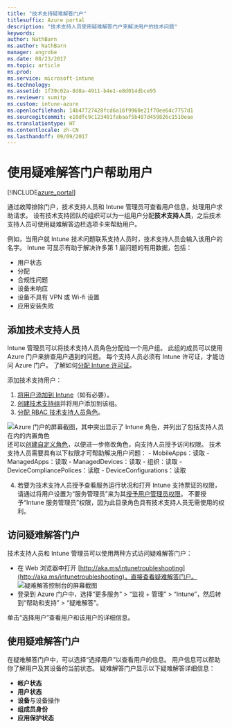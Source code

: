 ```yaml
---
title: "技术支持疑难解答门户"
titlesuffix: Azure portal
description: "技术支持人员使用疑难解答门户来解决用户的技术问题"
keywords: 
author: NathBarn
ms.author: NathBarn
manager: angrobe
ms.date: 08/23/2017
ms.topic: article
ms.prod: 
ms.service: microsoft-intune
ms.technology: 
ms.assetid: 1f39c02a-8d8a-4911-b4e1-e8d014dbce95
ms.reviewer: sumitp
ms.custom: intune-azure
ms.openlocfilehash: 14b47727428fcd6a16f9960e21f70ee64c7757d1
ms.sourcegitcommit: e10dfc9c123401fabaaf5b487d459826c1510eae
ms.translationtype: HT
ms.contentlocale: zh-CN
ms.lasthandoff: 09/09/2017
---
```

# <a name="use-the-troubleshooting-portal-to-help-users"></a>使用疑难解答门户帮助用户

[!INCLUDE[azure_portal](./includes/azure_portal.md)]

通过故障排除门户，技术支持人员和 Intune 管理员可查看用户信息，处理用户求助请求。 设有技术支持团队的组织可以为一组用户分配**技术支持人员**，之后技术支持人员可使用疑难解答边栏选项卡来帮助用户。

例如，当用户就 Intune 技术问题联系支持人员时，技术支持人员会输入该用户的名字。 Intune 可显示有助于解决许多第 1 层问题的有用数据，包括：
- 用户状态
- 分配
- 合规性问题
- 设备未响应
-   设备不具有 VPN 或 Wi-fi 设置
-   应用安装失败

## <a name="add-help-desk-operators"></a>添加技术支持人员
Intune 管理员可以将技术支持人员角色分配给一个用户组。 此组的成员可以使用 Azure 门户来排查用户遇到的问题。 每个支持人员必须有 Intune 许可证，才能访问 Azure 门户。 了解如何[分配 Intune 许可证](licenses-assign.md)。

添加技术支持用户：
1. [将用户添加到 Intune](users-add.md)（如有必要）。
2. [创建技术支持组](groups-add.md)并将用户添加到该组。
3. [分配 RBAC 技术支持人员角色](role-based-access-control.md#built-in-roles)。

  ![Azure 门户的屏幕截图，其中突出显示了 Intune 角色，并列出了包括支持人员在内的内置角色](./media/help-desk-user-add.png) 还可以[创建自定义角色](role-based-access-control.md#custom-roles)，以便进一步修改角色，向支持人员授予访问权限。  技术支持人员需要具有以下权限才可帮助解决用户问题：
    - MobileApps：读取
    - ManagedApps：读取
    - ManagedDevices：读取
    - 组织：读取
    - DeviceCompliancePolices：读取
    - DeviceConfigurations：读取

4. 若要为技术支持人员授予查看服务运行状况和打开 Intune 支持票证的权限，请通过将用户设置为“服务管理员”来为其[授予用户管理员权限](https://docs.microsoft.com/azure/active-directory/active-directory-users-assign-role-azure-portal)。 不要授予“Intune 服务管理员”权限，因为此目录角色具有技术支持人员无需使用的权利。

## <a name="access-the-troubleshooting-portal"></a>访问疑难解答门户

技术支持人员和 Intune 管理员可以使用两种方式访问疑难解答门户：
- 在 Web 浏览器中打开 [http://aka.ms/intunetroubleshooting](http://aka.ms/intunetroubleshooting)，直接查看疑难解答门户。
  ![疑难解答控制台的屏幕截图](./media/help-desk-console.png)
- 登录到 Azure 门户中，选择“更多服务” > “监视 + 管理” > “Intune”，然后转到“帮助和支持” > “疑难解答”。

单击“选择用户”查看用户和该用户的详细信息。

## <a name="use-the-troubleshooting-portal"></a>使用疑难解答门户

在疑难解答门户中，可以选择“选择用户”以查看用户的信息。 用户信息可以帮助你了解用户及其设备的当前状态。 疑难解答门户显示以下疑难解答详细信息：
- **帐户状态**
- **用户状态**
- **设备**与设备操作
- **组成员身份**
- **应用保护状态**
